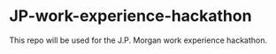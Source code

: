 # JP-work-experience-hackathon
This repo will be used for the J.P. Morgan work experience hackathon. 
